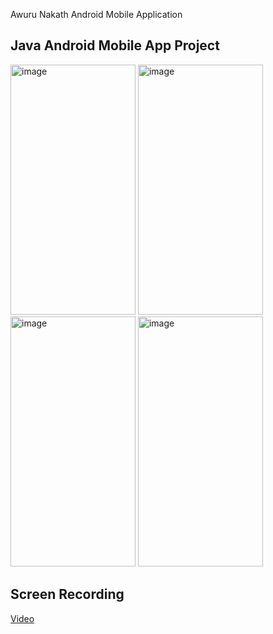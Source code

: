 Awuru Nakath Android Mobile Application

## Java Android Mobile App Project

<img alt="image" height="400" src="https://github.com/user-attachments/assets/a0a0759d-bae1-4fa3-ba67-f9ff908b638f" width="200"/>
<img alt="image" height="400" src="https://github.com/user-attachments/assets/2dafc624-c342-43a2-ae4c-93ef4429e550" width="200"/>
<img alt="image" height="400" src="https://github.com/user-attachments/assets/15f4a65e-b7c0-472a-a43e-4d4fb6d39c40" width="200"/>
<img alt="image" height="400" src="https://github.com/user-attachments/assets/94320f1a-d09d-4924-8a71-947ae32e445a" width="200"/>

## Screen Recording

[Video](https://github.com/user-attachments/assets/68087007-bdbd-4c01-b5a1-f154f5cfa70c)
